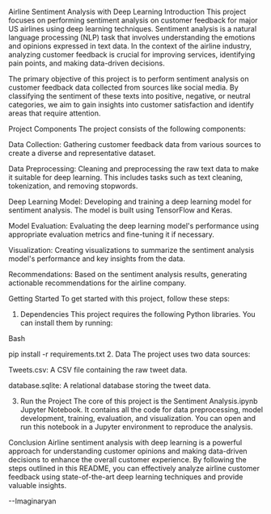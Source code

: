 Airline Sentiment Analysis with Deep Learning
Introduction
This project focuses on performing sentiment analysis on customer feedback for major US airlines using deep learning techniques. Sentiment analysis is a natural language processing (NLP) task that involves understanding the emotions and opinions expressed in text data. In the context of the airline industry, analyzing customer feedback is crucial for improving services, identifying pain points, and making data-driven decisions.

The primary objective of this project is to perform sentiment analysis on customer feedback data collected from sources like social media. By classifying the sentiment of these texts into positive, negative, or neutral categories, we aim to gain insights into customer satisfaction and identify areas that require attention.

Project Components
The project consists of the following components:

Data Collection: Gathering customer feedback data from various sources to create a diverse and representative dataset.

Data Preprocessing: Cleaning and preprocessing the raw text data to make it suitable for deep learning. This includes tasks such as text cleaning, tokenization, and removing stopwords.

Deep Learning Model: Developing and training a deep learning model for sentiment analysis. The model is built using TensorFlow and Keras.

Model Evaluation: Evaluating the deep learning model's performance using appropriate evaluation metrics and fine-tuning it if necessary.

Visualization: Creating visualizations to summarize the sentiment analysis model's performance and key insights from the data.

Recommendations: Based on the sentiment analysis results, generating actionable recommendations for the airline company.


Getting Started
To get started with this project, follow these steps:

1. Dependencies
This project requires the following Python libraries. You can install them by running:

Bash

pip install -r requirements.txt
2. Data
The project uses two data sources:

Tweets.csv: A CSV file containing the raw tweet data.

database.sqlite: A relational database storing the tweet data.

3. Run the Project
The core of this project is the Sentiment Analysis.ipynb Jupyter Notebook. It contains all the code for data preprocessing, model development, training, evaluation, and visualization. You can open and run this notebook in a Jupyter environment to reproduce the analysis.

Conclusion
Airline sentiment analysis with deep learning is a powerful approach for understanding customer opinions and making data-driven decisions to enhance the overall customer experience. By following the steps outlined in this README, you can effectively analyze airline customer feedback using state-of-the-art deep learning techniques and provide valuable insights.

--Imaginaryan